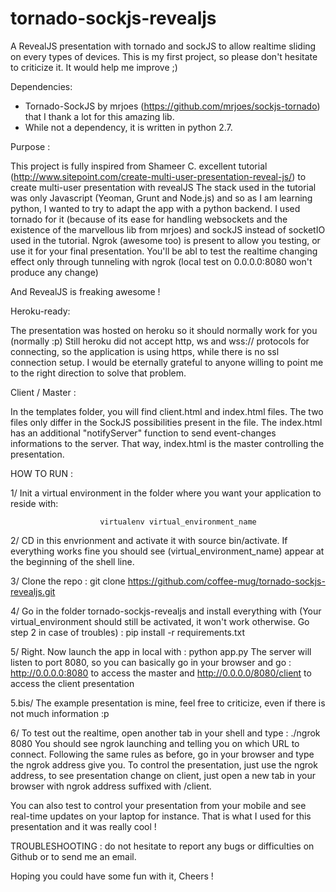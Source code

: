tornado-sockjs-revealjs
=======================

A RevealJS presentation with tornado and sockJS to allow realtime sliding on every types of devices. 
This is my first project, so please don't hesitate to criticize it. It would help me improve ;) 

Dependencies: 

* Tornado-SockJS by mrjoes (https://github.com/mrjoes/sockjs-tornado) that I thank a lot for this amazing lib. 
* While not a dependency, it is written in python 2.7. 

Purpose : 

This project is fully inspired from Shameer C. excellent tutorial 
(http://www.sitepoint.com/create-multi-user-presentation-reveal-js/) to create multi-user presentation with revealJS
The stack used in the tutorial was only Javascript (Yeoman, Grunt and Node.js) and so as I am learning python, I wanted
to try to adapt the app with a python backend. I used tornado for it (because of its ease for handling websockets and the 
existence of the marvellous lib from mrjoes) and sockJS instead of socketIO used in the tutorial. Ngrok (awesome too) is 
present to allow you testing, or use it for your final presentation. You'll be abl to test the realtime changing effect
only through tunneling with ngrok (local test on 0.0.0.0:8080 won't produce any change) 

And RevealJS is freaking awesome !

Heroku-ready: 

The presentation was hosted on heroku so it should normally work for you (normally :p) Still heroku did 
not accept http, ws and wss:// protocols for connecting, so the application is using https, while there is no ssl connection
setup. I would be eternally grateful to anyone willing to point me to the right direction to solve that problem. 

Client / Master : 

In the templates folder, you will find client.html and index.html files. The two files only differ in the SockJS 
possibilities present in the file. The index.html has an additional "notifyServer" function to send event-changes
informations to the server. That way, index.html is the master controlling the presentation. 

HOW TO RUN : 

1/ Init a virtual environment in the folder where you want your application to reside with: 

                        virtualenv virtual_environment_name

2/ CD in this envrionment and activate it with source bin/activate. If everything works fine you should see 
(virtual_environment_name) appear at the beginning of the shell line. 

3/ Clone the repo : git clone https://github.com/coffee-mug/tornado-sockjs-revealjs.git

4/ Go in the folder tornado-sockjs-revealjs and install everything with (Your virtual_environment should still
be activated, it won't work otherwise. Go step 2 in case of troubles) : 
                        pip install -r requirements.txt

5/ Right. Now launch the app in local with : 
                        python app.py
  The server will listen to port 8080, so you can basically go in your browser and go : 
                        http://0.0.0.0:8080 to access the master and 
                        http://0.0.0.0/8080/client to access the client presentation
                        
5.bis/ The example presentation is mine, feel free to criticize, even if there is not much information :p 

6/ To test out the realtime, open another tab in your shell and type :
                        ./ngrok 8080
  You should see ngrok launching and telling you on which URL to connect. Following the same rules as before, go
  in your browser and type the ngrok address give you. To control the presentation, just use the ngrok address, to 
  see presentation change on client, just open a new tab in your browser with ngrok address suffixed with /client.
  
  You can also test to control your presentation from your mobile and see real-time updates on your laptop for instance.
  That is what I used for this presentation and it was really cool ! 
  
  TROUBLESHOOTING : do not hesitate to report any bugs or difficulties on Github or to send me an email. 
  
  Hoping you could have some fun with it, Cheers ! 

